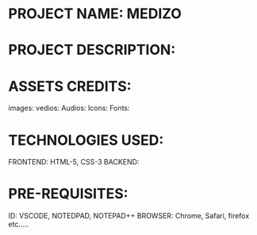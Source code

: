 PROJECT NAME: MEDIZO
===================================

PROJECT DESCRIPTION:
=====================



ASSETS CREDITS:
===============
images:
vedios:
Audios:
Icons:
Fonts:


TECHNOLOGIES USED:
==================

FRONTEND: HTML-5, CSS-3
BACKEND:


PRE-REQUISITES:
================

ID: VSCODE, NOTEDPAD, NOTEPAD++
BROWSER: Chrome, Safari, firefox etc.....